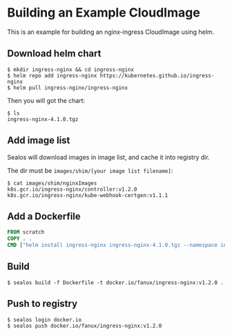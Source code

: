 # Building an Example CloudImage

This is an example for building an nginx-ingress CloudImage using helm.

## Download helm chart

```shell
$ mkdir ingress-nginx && cd ingress-nginx
$ helm repo add ingress-nginx https://kubernetes.github.io/ingress-nginx
$ helm pull ingress-nginx/ingress-nginx
```

Then you will got the chart:

```shell
$ ls
ingress-nginx-4.1.0.tgz
```

## Add image list

Sealos will download images in image list, and cache it into registry dir.

The dir must be `images/shim/[your image list filename]`:

```shell
$ cat images/shim/nginxImages
k8s.gcr.io/ingress-nginx/controller:v1.2.0
k8s.gcr.io/ingress-nginx/kube-webhook-certgen:v1.1.1
```

## Add a Dockerfile

```Dockerfile
FROM scratch
COPY . .
CMD ["helm install ingress-nginx ingress-nginx-4.1.0.tgz --namespace ingress-nginx --create-namespace"]
```

## Build

```shell
$ sealos build -f Dockerfile -t docker.io/fanux/ingress-nginx:v1.2.0 .
```

## Push to registry

```shell
$ sealos login docker.io
$ sealos push docker.io/fanux/ingress-nginx:v1.2.0
```
